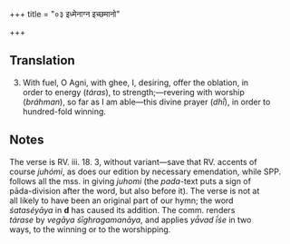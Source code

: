 +++
title = "०३ इध्मेनाग्न इच्छमानो"

+++
## Translation
3. With fuel, O Agni, with ghee, I, desiring, offer the oblation, in  
order to energy (*táras*), to strength;—revering with worship  
(*bráhman*), so far as I am able—this divine prayer (*dhī́*), in order to  
hundred-fold winning.

## Notes
The verse is RV. iii. 18. 3, without variant—save that RV. accents of  
course *juhómi*, as does our edition by necessary emendation, while SPP.  
follows all the mss. in giving *juhomi* (the *pada*-text puts a sign of  
pāda-division after the word, but also before it). The verse is not at  
all likely to have been an original part of our hymn; the word  
*śataséyāya* in **d** has caused its addition. The comm. renders  
*tárase* by *vegāya śīghragamanāya*, and applies *yā́vad ī́śe* in two  
ways, to the winning or to the worshipping.
